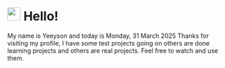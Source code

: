  <h1>
    <img src="https://emojis.slackmojis.com/emojis/images/1643510097/45343/hi.gif?1643510097" width="30"/> 
    Hello!
 </h1>
 <p>
    My name is Yeeyson and today is Monday, 31 March 2025
    Thanks for visiting my profile, I have some test projects going on others are done learning projects and others are real projects.
    Feel free to watch and use them.
 </p>